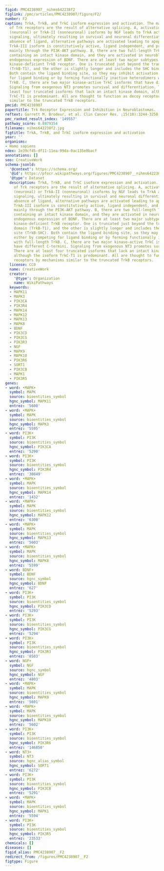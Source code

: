 ```yaml
---
figid: PMC4238907__nihms642238f2
figlink: /pmc/articles/PMC4238907/figure/F2/
number: F2
caption: TrkA, TrkB, and TrkC isoform expression and activation. The major isoforms
  of Trk receptors are the result of alternative splicing. A, activation of TrkA-I
  (neuronal) or TrkA-II (nonneuronal) isoforms by NGF leads to TrkA activation and
  signaling, ultimately resulting in survival and neuronal differentiation. In the
  absence of ligand, alternative pathways are activated leading to apoptosis. The
  TrkA-III isoform is constitutively active, ligand independent, and promotes survival
  mainly through the PI3K-AKT pathway. B, there are two full-length TrkB isoforms
  containing an intact kinase domain, and they are activated in neuroblastomas by
  endogenous expression of BDNF. There are at least two major subtypes of truncated,
  kinase-deficient TrkB receptor. One is truncated just beyond the transmembrane domain
  (TrkB-T1), and the other is slightly longer and includes the SHC binding site (TrkB-SHC).
  Both contain the ligand binding site, so they may inhibit activation either by competing
  for ligand binding or by forming functionally inactive heterodimers with full-length
  TrkB. C, there are two major kinase-active TrkC isoforms that have different C-termini.
  Signaling from exogenous NT3 promotes survival and differentiation. There are at
  least four truncated isoforms that lack an intact kinase domain, although the isoform
  TrkC-T1 is predominant. All are thought to function as decoy receptors by mechanisms
  similar to the truncated TrkB receptors.
pmcid: PMC4238907
papertitle: Trk Receptor Expression and Inhibition in Neuroblastomas.
reftext: Garrett M. Brodeur, et al. Clin Cancer Res. ;15(10):3244-3250.
pmc_ranked_result_index: '149557'
pathway_score: 0.8979354
filename: nihms642238f2.jpg
figtitle: TrkA, TrkB, and TrkC isoform expression and activation
year: ''
organisms:
- Homo sapiens
ndex: 2e39cf45-df11-11ea-99da-0ac135e8bacf
annotations: []
seo: CreativeWork
schema-jsonld:
  '@context': https://schema.org/
  '@id': https://pfocr.wikipathways.org/figures/PMC4238907__nihms642238f2.html
  '@type': Dataset
  description: TrkA, TrkB, and TrkC isoform expression and activation. The major isoforms
    of Trk receptors are the result of alternative splicing. A, activation of TrkA-I
    (neuronal) or TrkA-II (nonneuronal) isoforms by NGF leads to TrkA activation and
    signaling, ultimately resulting in survival and neuronal differentiation. In the
    absence of ligand, alternative pathways are activated leading to apoptosis. The
    TrkA-III isoform is constitutively active, ligand independent, and promotes survival
    mainly through the PI3K-AKT pathway. B, there are two full-length TrkB isoforms
    containing an intact kinase domain, and they are activated in neuroblastomas by
    endogenous expression of BDNF. There are at least two major subtypes of truncated,
    kinase-deficient TrkB receptor. One is truncated just beyond the transmembrane
    domain (TrkB-T1), and the other is slightly longer and includes the SHC binding
    site (TrkB-SHC). Both contain the ligand binding site, so they may inhibit activation
    either by competing for ligand binding or by forming functionally inactive heterodimers
    with full-length TrkB. C, there are two major kinase-active TrkC isoforms that
    have different C-termini. Signaling from exogenous NT3 promotes survival and differentiation.
    There are at least four truncated isoforms that lack an intact kinase domain,
    although the isoform TrkC-T1 is predominant. All are thought to function as decoy
    receptors by mechanisms similar to the truncated TrkB receptors.
  license: CC0
  name: CreativeWork
  creator:
    '@type': Organization
    name: WikiPathways
  keywords:
  - MAPK11
  - MAPK3
  - PIK3CA
  - PIK3R4
  - MAPK14
  - MAPK12
  - MAPK13
  - MAPK8
  - BDNF
  - PIK3CD
  - PIK3CG
  - PIK3R3
  - NGF
  - MAPK9
  - MAPK10
  - PIK3R6
  - SORT1
  - PIK3CB
  - MAPK1
  - PIK3R5
genes:
- word: •MAPK+
  symbol: MAPK
  source: bioentities_symbol
  hgnc_symbol: MAPK11
  entrez: '5600'
- word: •MAPK+
  symbol: MAPK
  source: bioentities_symbol
  hgnc_symbol: MAPK3
  entrez: '5595'
- word: PI3K+
  symbol: PI3K
  source: bioentities_symbol
  hgnc_symbol: PIK3CA
  entrez: '5290'
- word: PI3K+
  symbol: PI3K
  source: bioentities_symbol
  hgnc_symbol: PIK3R4
  entrez: '30849'
- word: •MAPK+
  symbol: MAPK
  source: bioentities_symbol
  hgnc_symbol: MAPK14
  entrez: '1432'
- word: •MAPK+
  symbol: MAPK
  source: bioentities_symbol
  hgnc_symbol: MAPK12
  entrez: '6300'
- word: •MAPK+
  symbol: MAPK
  source: bioentities_symbol
  hgnc_symbol: MAPK13
  entrez: '5603'
- word: •MAPK+
  symbol: MAPK
  source: bioentities_symbol
  hgnc_symbol: MAPK8
  entrez: '5599'
- word: BDNF+
  symbol: BDNF
  source: hgnc_symbol
  hgnc_symbol: BDNF
  entrez: '627'
- word: PI3K+
  symbol: PI3K
  source: bioentities_symbol
  hgnc_symbol: PIK3CD
  entrez: '5293'
- word: PI3K+
  symbol: PI3K
  source: bioentities_symbol
  hgnc_symbol: PIK3CG
  entrez: '5294'
- word: PI3K+
  symbol: PI3K
  source: bioentities_symbol
  hgnc_symbol: PIK3R3
  entrez: '8503'
- word: NGF+
  symbol: NGF
  source: hgnc_symbol
  hgnc_symbol: NGF
  entrez: '4803'
- word: •MAPK+
  symbol: MAPK
  source: bioentities_symbol
  hgnc_symbol: MAPK9
  entrez: '5601'
- word: •MAPK+
  symbol: MAPK
  source: bioentities_symbol
  hgnc_symbol: MAPK10
  entrez: '5602'
- word: PI3K+
  symbol: PI3K
  source: bioentities_symbol
  hgnc_symbol: PIK3R6
  entrez: '146850'
- word: NT3+
  symbol: NT3
  source: hgnc_alias_symbol
  hgnc_symbol: SORT1
  entrez: '6272'
- word: PI3K+
  symbol: PI3K
  source: bioentities_symbol
  hgnc_symbol: PIK3CB
  entrez: '5291'
- word: •MAPK+
  symbol: MAPK
  source: bioentities_symbol
  hgnc_symbol: MAPK1
  entrez: '5594'
- word: PI3K+
  symbol: PI3K
  source: bioentities_symbol
  hgnc_symbol: PIK3R5
  entrez: '23533'
chemicals: []
diseases: []
figid_alias: PMC4238907__F2
redirect_from: /figures/PMC4238907__F2
figtype: Figure
---
```

